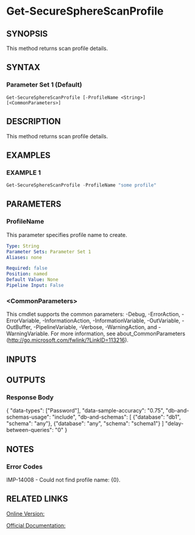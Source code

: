 ﻿# Get-SecureSphereScanProfile

## SYNOPSIS
This method returns scan profile details.

## SYNTAX

### Parameter Set 1 (Default)
```
Get-SecureSphereScanProfile [-ProfileName <String>] [<CommonParameters>]
```

## DESCRIPTION
This method returns scan profile details.

## EXAMPLES

### EXAMPLE 1

```powershell
Get-SecureSphereScanProfile -ProfileName "some profile"
```

## PARAMETERS

### ProfileName
This parameter specifies profile name to create.

```yaml
Type: String
Parameter Sets: Parameter Set 1
Aliases: none

Required: false
Position: named
Default Value: None
Pipeline Input: False
```

### \<CommonParameters\>
This cmdlet supports the common parameters: -Debug, -ErrorAction, -ErrorVariable, -InformationAction, -InformationVariable, -OutVariable, -OutBuffer, -PipelineVariable, -Verbose, -WarningAction, and -WarningVariable. For more information, see about_CommonParameters (http://go.microsoft.com/fwlink/?LinkID=113216).

## INPUTS

## OUTPUTS

### Response Body
{
"data-types": ["Password"],
"data-sample-accuracy": "0.75",
"db-and-schemas-usage": "include",
"db-and-schemas": [
{"database": "db1", "schema": "any"},
{"database": "any", "schema": "schema1"}
]
"delay-between-queries": "0"
}

## NOTES

### Error Codes
IMP-14008 - Could not find profile name: {0}.

## RELATED LINKS

[Online Version:](https://github.com/akshinmustafayev/SecureSpherePS/tree/master/Documentation)

[Official Documentation:](https://docs.imperva.com/bundle/v13.6-api-reference-guide/page/70890.htm)



